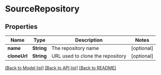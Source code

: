 # SourceRepository

## Properties
Name | Type | Description | Notes
------------ | ------------- | ------------- | -------------
**name** | **String** | The repository name | [optional] 
**cloneUrl** | **String** | URL used to clone the repository | [optional] 

[[Back to Model list]](../README.md#documentation-for-models) [[Back to API list]](../README.md#documentation-for-api-endpoints) [[Back to README]](../README.md)


